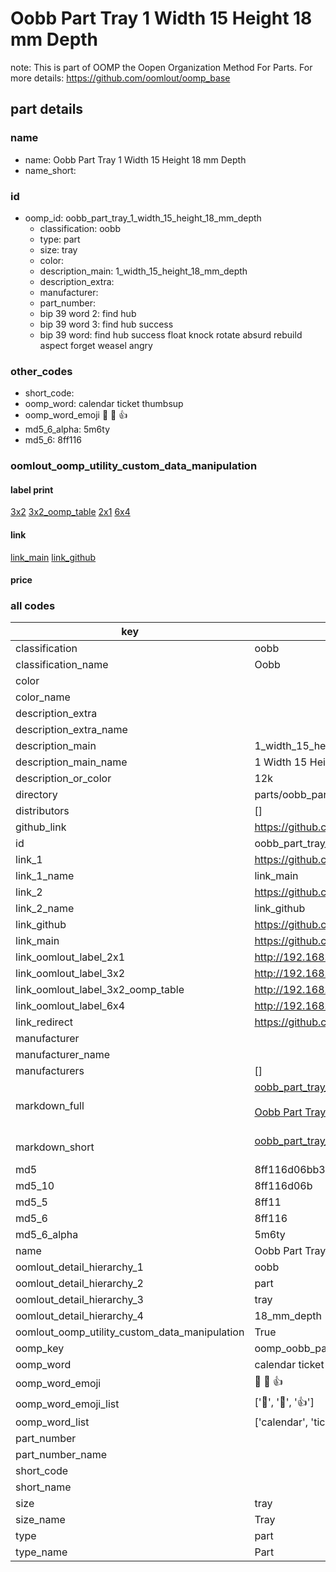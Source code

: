 # Oobb Part Tray 1 Width 15 Height 18 mm Depth  

note: This is part of OOMP the Oopen Organization Method For Parts. For more details: https://github.com/oomlout/oomp_base

##  part details
  







### name
* name: Oobb Part Tray 1 Width 15 Height 18 mm Depth
* name_short: 
### id
* oomp_id: oobb_part_tray_1_width_15_height_18_mm_depth
  * classification: oobb
  * type: part
  * size: tray
  * color: 
  * description_main: 1_width_15_height_18_mm_depth
  * description_extra: 
  * manufacturer: 
  * part_number: 
  * bip 39 word 2: find hub
  * bip 39 word 3: find hub success
  * bip 39 word: find hub success float knock rotate absurd rebuild aspect forget weasel angry

### other_codes
* short_code: 
* oomp_word: calendar ticket thumbsup
* oomp_word_emoji :calendar: :ticket: :thumbsup:
* md5_6_alpha: 5m6ty
* md5_6: 8ff116






### oomlout_oomp_utility_custom_data_manipulation
#### label print
[3x2](http://192.168.1.245:1112/?label=oomp%205m6ty)
[3x2_oomp_table](http://192.168.1.108:1112/?label=oomp%205m6ty)
[2x1](http://192.168.1.242:1112/?label=oomp%205m6ty)
[6x4](http://192.168.1.55:1112/?label=oomp%205m6ty)    

#### link

[link_main](https://github.com/oomlout/oomlout_oomp_version_1_messy/tree/main/parts/oobb_part_tray_1_width_15_height_18_mm_depth) [link_github](https://github.com/oomlout/oomlout_oomp_version_1_messy/tree/main/parts/oobb_part_tray_1_width_15_height_18_mm_depth)                             

#### price







### all codes 
| key | value |  
| --- | --- |  
| classification | oobb |  
| classification_name | Oobb |  
| color |  |  
| color_name |  |  
| description_extra |  |  
| description_extra_name |  |  
| description_main | 1_width_15_height_18_mm_depth |  
| description_main_name | 1 Width 15 Height 18 mm Depth |  
| description_or_color | 12k |  
| directory | parts/oobb_part_tray_1_width_15_height_18_mm_depth |  
| distributors | [] |  
| github_link | https://github.com/oomlout/oomlout_oomp_part_src/tree/main/parts/oobb_part_tray_1_width_15_height_18_mm_depth |  
| id | oobb_part_tray_1_width_15_height_18_mm_depth |  
| link_1 | https://github.com/oomlout/oomlout_oomp_version_1_messy/tree/main/parts/oobb_part_tray_1_width_15_height_18_mm_depth |  
| link_1_name | link_main |  
| link_2 | https://github.com/oomlout/oomlout_oomp_version_1_messy/tree/main/parts/oobb_part_tray_1_width_15_height_18_mm_depth |  
| link_2_name | link_github |  
| link_github | https://github.com/oomlout/oomlout_oomp_version_1_messy/tree/main/parts/oobb_part_tray_1_width_15_height_18_mm_depth |  
| link_main | https://github.com/oomlout/oomlout_oomp_version_1_messy/tree/main/parts/oobb_part_tray_1_width_15_height_18_mm_depth |  
| link_oomlout_label_2x1 | http://192.168.1.242:1112/?label=oomp%205m6ty |  
| link_oomlout_label_3x2 | http://192.168.1.245:1112/?label=oomp%205m6ty |  
| link_oomlout_label_3x2_oomp_table | http://192.168.1.108:1112/?label=oomp%205m6ty |  
| link_oomlout_label_6x4 | http://192.168.1.55:1112/?label=oomp%205m6ty |  
| link_redirect | https://github.com/oomlout/oomlout_oomp_version_1_messy/tree/main/parts/oobb_part_tray_1_width_15_height_18_mm_depth |  
| manufacturer |  |  
| manufacturer_name |  |  
| manufacturers | [] |  
| markdown_full | [oobb_part_tray_1_width_15_height_18_mm_depth](none)<br>[](none)<br>[Oobb Part Tray 1 Width 15 Height 18 Mm Depth](none)<br><br> |  
| markdown_short | [oobb_part_tray_1_width_15_height_18_mm_depth](none)<br><br> |  
| md5 | 8ff116d06bb34022f0bde593b09ba2b5 |  
| md5_10 | 8ff116d06b |  
| md5_5 | 8ff11 |  
| md5_6 | 8ff116 |  
| md5_6_alpha | 5m6ty |  
| name | Oobb Part Tray 1 Width 15 Height 18 mm Depth |  
| oomlout_detail_hierarchy_1 | oobb |  
| oomlout_detail_hierarchy_2 | part |  
| oomlout_detail_hierarchy_3 | tray |  
| oomlout_detail_hierarchy_4 | 18_mm_depth |  
| oomlout_oomp_utility_custom_data_manipulation | True |  
| oomp_key | oomp_oobb_part_tray_1_width_15_height_18_mm_depth |  
| oomp_word | calendar ticket thumbsup |  
| oomp_word_emoji | :calendar: :ticket: :thumbsup: |  
| oomp_word_emoji_list | [':calendar:', ':ticket:', ':thumbsup:'] |  
| oomp_word_list | ['calendar', 'ticket', 'thumbsup'] |  
| part_number |  |  
| part_number_name |  |  
| short_code |  |  
| short_name |  |  
| size | tray |  
| size_name | Tray |  
| type | part |  
| type_name | Part |  
